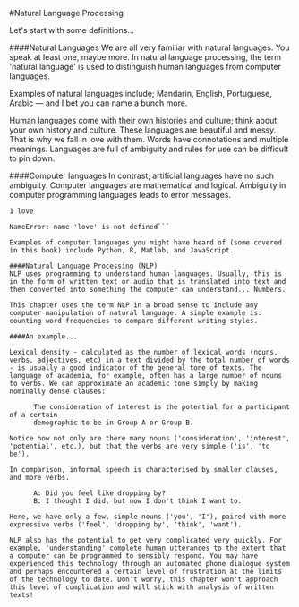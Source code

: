 #Natural Language Processing

Let's start with some definitions...

####Natural Languages
We are all very familiar with natural languages. You speak at least one, maybe more. In natural language processing, the term 'natural language' is used to distinguish human languages from computer languages. 

Examples of natural languages include; Mandarin, English, Portuguese, Arabic — and I bet you can name a bunch more. 

Human languages come with their own histories and culture; think about your own history and culture. These languages are beautiful and messy. That is why we fall in love with them. Words have connotations and multiple meanings. Languages are full of ambiguity and rules for use can be difficult to pin down.  

####Computer languages
In contrast, artificial languages have no such ambiguity. Computer languages are mathematical and logical. Ambiguity in computer programming languages leads to error messages. 

```---------------------------------------------------------------------------
1 love

NameError: name 'love' is not defined```

Examples of computer languages you might have heard of (some covered in this book) include Python, R, Matlab, and JavaScript.

####Natural Language Processing (NLP) 
NLP uses programming to understand human languages. Usually, this is in the form of written text or audio that is translated into text and then converted into something the computer can understand... Numbers.  

This chapter uses the term NLP in a broad sense to include any computer manipulation of natural language. A simple example is: counting word frequencies to compare different writing styles. 

####An example...

Lexical density - calculated as the number of lexical words (nouns, verbs, adjectives, etc) in a text divided by the total number of words - is usually a good indicator of the general tone of texts. The language of academia, for example, often has a large number of nouns to verbs. We can approximate an academic tone simply by making nominally dense clauses: 

      The consideration of interest is the potential for a participant of a certain 
      demographic to be in Group A or Group B.

Notice how not only are there many nouns ('consideration', 'interest', 'potential', etc.), but that the verbs are very simple ('is', 'to be').

In comparison, informal speech is characterised by smaller clauses, and more verbs.

      A: Did you feel like dropping by?
      B: I thought I did, but now I don't think I want to.

Here, we have only a few, simple nouns ('you', 'I'), paired with more expressive verbs ('feel', 'dropping by', 'think', 'want').

NLP also has the potential to get very complicated very quickly. For example, 'understanding' complete human utterances to the extent that a computer can be programmed to sensibly respond. You may have experienced this technology through an automated phone dialogue system and perhaps encountered a certain level of frustration at the limits of the technology to date. Don't worry, this chapter won't approach this level of complication and will stick with analysis of written texts! 





